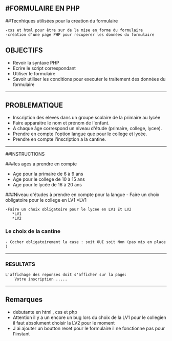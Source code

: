 #FORMULAIRE EN PHP
---
##Tecnhiques utilisées pour la creation du formulaire

    -css et html pour être sur de la mise en forme du formulaire
    -création d'une page PHP pour recuperer les données du formulaire
    
## OBJECTIFS 

- Revoir la syntaxe PHP
- Ecrire le script correspondant
- Utiliser le formulaire 
- Savoir utiliser les conditions pour executer le traitement des données du 
  formulaire
---
## PROBLEMATIQUE

- Inscription des eleves dans un groupe scolaire de la primaire au lycée
- Faire apparaitre le nom et prénom de l'enfant.
- A chaque âge correspond un niveau d'étude (primaire, college, lycee).
- Prendre en compte l'option langue que pour le college et lycée.
- Prendre en compte l'inscription a la cantine.

---
##INSTRUCTIONS

###les ages a prendre en compte 
- Age pour la primaire de 6 à 9 ans
- Age pour le college de 10 à 15 ans
- Age pour le lycée de 16 à 20 ans
  
###Niveau d'études à prendre en compte pour la langue
    - Faire un choix obligatoire pour le college en LV1
       *LV1

    -Faire un choix obligatoire pour le lycee en LV1 Et LV2
       *LV1
       *LV2

### Le choix de la cantine 
    - Cocher obligatoirement la case : soit OUI soit Non (pas mis en place )
  ---

### RESULTATS

    L'affichage des reponses doit s'afficher sur la page:
        Votre inscription .....
---
## Remarques

- debutante en html , css et php
- Attention il y a un encore un bug lors du choix de la LV1 pour le collegien il faut absolument choisir la LV2
   pour le moment 
- J ai ajouter un boutton reset pour le formulaire il ne fonctionne pas pour l'instant 